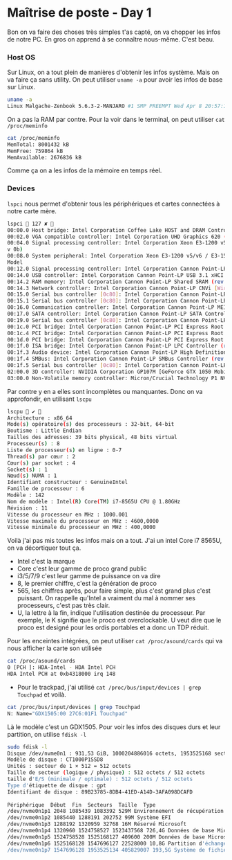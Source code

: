 # Maîtrise de poste - Day 1
Bon on va faire des choses très simples t'as capté, on va chopper les infos de notre PC. En gros on apprend à se connaître nous-même. C'est beau.
### Host OS
Sur Linux, on a tout plein de manières d'obtenir les infos système. Mais on va faire ça sans utility. 
On peut utiliser `uname -a` pour avoir les infos de base sur Linux.
```bash
uname -a
Linux Malgache-Zenbook 5.6.3-2-MANJARO #1 SMP PREEMPT Wed Apr 8 20:57:18 UTC 2020 x86_64 GNU/Linux
```
On a pas la RAM par contre. Pour la voir dans le terminal, on peut utiliser `cat /proc/meminfo`
```bash
cat /proc/meminfo
MemTotal: 8001432 kB  
MemFree: 759864 kB  
MemAvailable: 2676836 kB
```
Comme ça on a les infos de la mémoire en temps réel.
### Devices
`lspci` nous permet d'obtenir tous les périphériques et cartes connectées à notre carte mère.
```bash
lspci  127 ✘   
00:00.0 Host bridge: Intel Corporation Coffee Lake HOST and DRAM Controller (rev 0b)  
00:02.0 VGA compatible controller: Intel Corporation UHD Graphics 620 (Whiskey Lake)  
00:04.0 Signal processing controller: Intel Corporation Xeon E3-1200 v5/E3-1500 v5/6th Gen Core Processor Thermal Subsystem (re  
v 0b)  
00:08.0 System peripheral: Intel Corporation Xeon E3-1200 v5/v6 / E3-1500 v5 / 6th/7th/8th Gen Core Processor Gaussian Mixture  
Model  
00:12.0 Signal processing controller: Intel Corporation Cannon Point-LP Thermal Controller (rev 30)  
00:14.0 USB controller: Intel Corporation Cannon Point-LP USB 3.1 xHCI Controller (rev 30)  
00:14.2 RAM memory: Intel Corporation Cannon Point-LP Shared SRAM (rev 30)  
00:14.3 Network controller: Intel Corporation Cannon Point-LP CNVi [Wireless-AC] (rev 30)  
00:15.0 Serial bus controller [0c80]: Intel Corporation Cannon Point-LP Serial IO I2C Controller #0 (rev 30)  
00:15.1 Serial bus controller [0c80]: Intel Corporation Cannon Point-LP Serial IO I2C Controller #1 (rev 30)  
00:16.0 Communication controller: Intel Corporation Cannon Point-LP MEI Controller #1 (rev 30)  
00:17.0 SATA controller: Intel Corporation Cannon Point-LP SATA Controller [AHCI Mode] (rev 30)  
00:19.0 Serial bus controller [0c80]: Intel Corporation Cannon Point-LP Serial IO I2C Host Controller (rev 30)  
00:1c.0 PCI bridge: Intel Corporation Cannon Point-LP PCI Express Root Port #1 (rev f0)  
00:1c.4 PCI bridge: Intel Corporation Cannon Point-LP PCI Express Root Port #5 (rev f0)  
00:1d.0 PCI bridge: Intel Corporation Cannon Point-LP PCI Express Root Port #13 (rev f0)  
00:1f.0 ISA bridge: Intel Corporation Cannon Point-LP LPC Controller (rev 30)  
00:1f.3 Audio device: Intel Corporation Cannon Point-LP High Definition Audio Controller (rev 30)  
00:1f.4 SMBus: Intel Corporation Cannon Point-LP SMBus Controller (rev 30)  
00:1f.5 Serial bus controller [0c80]: Intel Corporation Cannon Point-LP SPI Controller (rev 30)  
02:00.0 3D controller: NVIDIA Corporation GP107M [GeForce GTX 1050 Mobile] (rev a1)  
03:00.0 Non-Volatile memory controller: Micron/Crucial Technology P1 NVMe PCIe SSD (rev 03)
```
Par contre y en a elles sont incomplètes ou manquantes. Donc on va approfondir, en utilisant `lscpu`
```bash
lscpu  ✔   
Architecture : x86_64  
Mode(s) opératoire(s) des processeurs : 32-bit, 64-bit  
Boutisme : Little Endian  
Tailles des adresses: 39 bits physical, 48 bits virtual  
Processeur(s) : 8  
Liste de processeur(s) en ligne : 0-7  
Thread(s) par cœur : 2  
Cœur(s) par socket : 4  
Socket(s) : 1  
Nœud(s) NUMA : 1  
Identifiant constructeur : GenuineIntel  
Famille de processeur : 6  
Modèle : 142  
Nom de modèle : Intel(R) Core(TM) i7-8565U CPU @ 1.80GHz  
Révision : 11  
Vitesse du processeur en MHz : 1000.001  
Vitesse maximale du processeur en MHz : 4600,0000  
Vitesse minimale du processeur en MHz : 400,0000
```
Voilà j'ai pas mis toutes les infos mais on a tout. J'ai un intel Core i7 8565U, on va décortiquer tout ça. 
- Intel c'est la marque 
- Core c'est leur gamme de proco grand public 
- i3/5/7/9 c'est leur gamme de puissance on va dire
- 8, le premier chiffre, c'est la génération de proco
- 565, les chiffres après, pour faire simple, plus c'est grand plus c'est puissant. On rappelle qu'Intel a vraiment du mal à nommer ses processeurs, c'est pas très clair.
- U, la lettre à la fin, indique l'utilisation destinée du processeur. Par exemple, le K signifie que le proco est overclockable. U veut dire que le proco est designé pour les ordis portables et a donc un TDP réduit.

Pour les enceintes intégrées, on peut utiliser `cat /proc/asound/cards` qui va nous afficher la carte son utilisée
```bash
cat /proc/asound/cards
0 [PCH ]: HDA-Intel - HDA Intel PCH  
HDA Intel PCH at 0xb4318000 irq 148
```

- Pour le trackpad, j'ai utilisé `cat /proc/bus/input/devices | grep Touchpad` et voilà.
```bash
cat /proc/bus/input/devices | grep Touchpad  
N: Name="GDX1505:00 27C6:01F1 Touchpad"
```
Là le modèle c'est un GDX1505.
Pour voir les infos des disques durs et leur partition, on utilise `fdisk -l` 




```bash
sudo fdisk -l
Disque /dev/nvme0n1 : 931,53 GiB, 1000204886016 octets, 1953525168 secteurs  
Modèle de disque : CT1000P1SSD8  
Unités : secteur de 1 × 512 = 512 octets  
Taille de secteur (logique / physique) : 512 octets / 512 octets  
taille d'E/S (minimale / optimale) : 512 octets / 512 octets  
Type d'étiquette de disque : gpt  
Identifiant de disque : 89B23785-8DB4-41ED-A14D-3AFA098DCAFD  
  
Périphérique  Début  Fin  Secteurs  Taille  Type  
/dev/nvme0n1p1 2048 1085439 1083392 529M Environnement de récupération Windows  
/dev/nvme0n1p2 1085440 1288191 202752 99M Système EFI  
/dev/nvme0n1p3 1288192 1320959 32768 16M Réservé Microsoft  
/dev/nvme0n1p4 1320960 1524758527 1523437568 726,4G Données de base Microsoft  
/dev/nvme0n1p5 1524758528 1525168127 409600 200M Données de base Microsoft  
/dev/nvme0n1p6 1525168128 1547696127 22528000 10,8G Partition d'échange Linux  
/dev/nvme0n1p7 1547696128 1953525134 405829007 193,5G Système de fichiers Linux
```
<!--stackedit_data:
eyJoaXN0b3J5IjpbLTEzNzE0MjY3MjIsLTEzNTQ0ODYyODYsLT
kzNjE5MzM4LDEzMDEzODM4MDksLTkxNTQwMjMxOSwtMTY5Njky
MTUzMywxMjk4Nzk1MTE4LC0xNzYzMDQ4NTMzLC0yMDg4NzQ2Nj
EyXX0=
-->